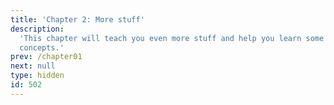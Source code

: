 ```yaml
---
title: 'Chapter 2: More stuff'
description:
  'This chapter will teach you even more stuff and help you learn some new
  concepts.'
prev: /chapter01
next: null
type: hidden
id: 502
---
```


<exercise id="1" title="What is AllenNLP?" type="slides">

<slides source="chapter01/01_what_is_allennlp">
</slides>

</exercise>
